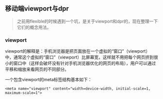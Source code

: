 ## 移动端viewport与dpr
> 之前用flexible的时候遇到一个坑，是关于viewport和dpr的，现在整理一下它们的概念用法。  

### viewport  
viewport的解释是：手机浏览器是把页面放在一个虚拟的“窗口”（viewport）中，通常这个虚拟的“窗口”（viewport）比屏幕宽，这样就不用把每个网页挤到很小的窗口中（这样会破坏没有针对手机浏览器优化的网页的布局），用户可以通过平移和缩放来看网页的不同部分。 
  
一个包含viewport的meta标签结构基本如下：  
```
<meta name="viewport" content="width=device-width, initial-scale=1, maximum-scale=1">
```
